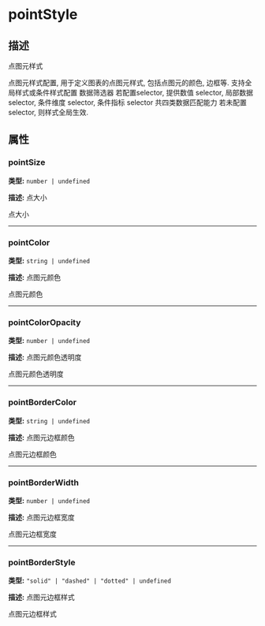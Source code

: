 # pointStyle
## 描述
点图元样式

点图元样式配置, 用于定义图表的点图元样式, 包括点图元的颜色, 边框等.
支持全局样式或条件样式配置
数据筛选器
若配置selector, 提供数值 selector, 局部数据 selector, 条件维度 selector, 条件指标 selector 共四类数据匹配能力
若未配置selector, 则样式全局生效.


## 属性

### pointSize

**类型:** `number | undefined`

**描述:**
点大小

点大小

---

### pointColor

**类型:** `string | undefined`

**描述:**
点图元颜色

点图元颜色

---

### pointColorOpacity

**类型:** `number | undefined`

**描述:**
点图元颜色透明度

点图元颜色透明度

---

### pointBorderColor

**类型:** `string | undefined`

**描述:**
点图元边框颜色

点图元边框颜色

---

### pointBorderWidth

**类型:** `number | undefined`

**描述:**
点图元边框宽度

点图元边框宽度

---

### pointBorderStyle

**类型:** `"solid" | "dashed" | "dotted" | undefined`

**描述:**
点图元边框样式

点图元边框样式